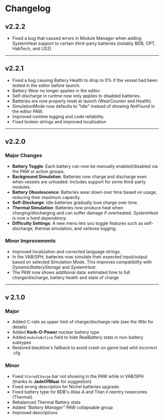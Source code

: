 # Changelog

## v2.2.2

- Fixed a bug that caused errors in Module Manager when adding SystemHeat support to certain third-party batteries (notably BDB, OPT, HabTech, and US2)

---

## v2.2.1

- Fixed a bug causing Battery Health to drop to 0% if the vessel had been tested in the editor before launch.
- Battery Wear no longer applies in the editor.
- Self-discharge in runtme now only applies to disabled batteries.
- Batteries are now properly reset at launch (WearCounter and Health).
- SimulationMode now defaults to "Idle" instead of showing *NotFound* in the editor PAW.
- Improved runtime logging and code reliability.
- Fixed broken strings and improved localization

---

## v2.2.0

### Major Changes

- **Battery Toggle**: Each battery can now be manually enabled/disabled via the PAW or action groups.
- **Background Simulation**: Batteries now charge and discharge even when vessels are unloaded. Includes support for some third-party modules.
- **Battery Obsolescence**: Batteries wear down over time based on usage, reducing their maximum capacity.
- **Self-Discharge**: Idle batteries gradually lose charge over time.
- **Thermal Simulation**: Batteries now produce heat when charging/discharging and can suffer damage if overheated. *SystemHeat is now a hard dependency.*
- **Difficulty Settings**: A new menu lets you toggle features such as self-discharge, thermal simulation, and verbose logging.

### Minor Improvements

- Improved localization and corrected language strings.
- In the VAB/SPH, batteries now simulate their expected input/output based on selected Simulation Mode. This improves compatibility with *DynamicBatteryStorage* and *SystemHeat*.
- The PAW now shows additional data: estimated time to full charge/discharge, battery health and state of charge

---

## v 2.1.0

### Major
- Added C-rate as upper limit of charge/discharge rate (see the Wiki for details)
- Added **Kerb-O-Power** nuclear battery type
- Added `moduleActive` field to hide RealBattery stats in non-battery subtypes
- Restored blackline's fallback to avoid crash on game load whit incorrect .cfg

### Minor
- Fixed `StoredCharge` bar not showing in the PAW while in VAB/SPH (thanks to **JadeOfMaar** for suggestion)
- Fixed wrong description for Nichel batteries upgrade.
- Fixed battery type for BDB's Atlas A and Titan II reentry nosecones (Thermal).
- Rebalanced Thermal Battery stats
- Added _"Battery Manager"_ PAW collapsable group
- Improved descriptions